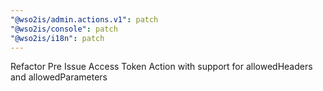 ```yaml
---
"@wso2is/admin.actions.v1": patch
"@wso2is/console": patch
"@wso2is/i18n": patch
---
```


Refactor Pre Issue Access Token Action with support for allowedHeaders and allowedParameters
